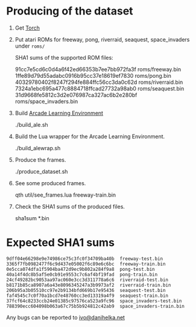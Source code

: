 Producing of the dataset
========================
1) Get [Torch](http://torch.ch/)

2) Put atari ROMs for freeway, pong, riverraid, seaquest, space_invaders
   under `roms/`

   SHA1 sums of the supported ROM files:

    91cc7e5cd6c0d4a6f42ed66353b7ee7bb972fa3f  roms/freeway.bin
    1ffe89d79d55adabc0916b95cc37e18619ef7830  roms/pong.bin
    40329780402f8247f294fe884ffc56cc3da0c62d  roms/riverraid.bin
    7324a1ebc695a477c8884718ffcad27732a98ab0  roms/seaquest.bin
    31d9668fe5812c3d2e076987ca327ac6b2e280bf  roms/space_invaders.bin

3) Build [Arcade Learning Environment](http://www.arcadelearningenvironment.org/)

    ./build_ale.sh

4) Build the Lua wrapper for the Arcade Learning Environment.

    ./build_alewrap.sh

5) Produce the frames.

    ./produce_dataset.sh

6) See some produced frames.

    qth util/see_frames.lua freeway-train.bin

7) Check the SHA1 sums of the produced files.

    sha1sum *.bin


Expected SHA1 sums
==================

    9dff04e66298e9e74986ce75c3fc0f34709ba40b  freeway-test.bin
    3365f7fb0982477f6c9d437e05002f6c89e6c6bc  freeway-train.bin
    0e5cca074dfa1f5904ba472d9ec9b802a284f9a8  pong-test.bin
    40a14f4dc8b5af5e0cb91e9553c7c6af4bf19fad  pong-train.bin
    24cf49282bc9053aa97ac060e3cc3d311778a6c6  riverraid-test.bin
    b8171b85ca8907a6a43e8096345247a3b9973af2  riverraid-train.bin
    206b95a3b05510cc97e2b9134bfd669b17e95436  seaquest-test.bin
    faf4545c7c0f70a1bcd7e48760cc3ed13319a4f9  seaquest-train.bin
    37fcf64c8233ccb24e01385c97576ca523a9fc96  space_invaders-test.bin
    788390ecc604098b063a67c75b5b924812c42ab9  space_invaders-train.bin


Any bugs can be reported to ivo@danihelka.net
